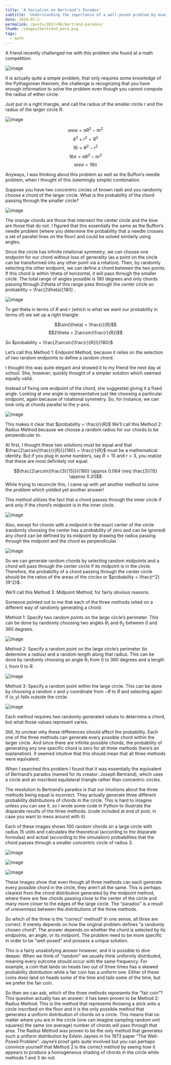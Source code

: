 ```yaml
---
title: 'A Variation on Bertrand’s Paradox'
subtitle: 'Understanding the importance of a well-posed problem by examining a math problem with 3 different “correct” solutions.'
date: 2019-07-2
permalink: /posts/2017/06/bertrand-paradox/
thumb: /images/bertrand_para.png
tags:
  - math
---
```


A friend recently challenged me with this problem she found at a math competition:


![image](https://github.com/user-attachments/assets/5ea085e5-93ff-450b-96fc-a9102e6ff927)


It is actually quite a simple problem, that only requires some knowledge of the Pythagorean theorem, the challenge is recognizing that you have enough information to solve the problem even though you cannot compute the radius of either circle.

Just put in a right triangle, and call the radius of the smaller circle $r$ and the radius of the larger circle $R$.

![image](https://github.com/user-attachments/assets/57406571-99e4-46d6-b606-5ad5b8202941)


$$area = \pi R^2 - \pi r^2$$
$$4^2 + r^2 = R^2$$
$$16 = R^2 - r^2$$
$$16\pi = \pi R^2 - \pi r^2$$ 
$$area = 16\pi$$ 

Anyways, I was thinking about this problem as well as the Buffon’s needle problem, when I thought of this (seemingly simple) combination.

Suppose you have two concentric circles of known radii and you randomly choose a chord of the larger circle. What is the probability of the chord passing through the smaller circle?


![image](https://github.com/user-attachments/assets/889d73c2-f29b-482d-a925-5b9713426ad6)


The orange chords are those that intersect the center circle and the blue are those that do not.
I figured that this essentially the same as the Buffon’s needle problem (where you determine the probability that a needle crosses a set of parallel lines on the floor) and could be solved similarly using angles.

Since the circle has infinite rotational symmetry, we can choose one endpoint for our chord without loss of generality (as a point on the circle can be transformed into any other point via a rotation). Then, by randomly selecting the other endpoint, we can define a chord between the two points. If this chord is within \theta  of horizontal, it will pass through the smaller circle. The total range of angles possible is 180 degrees and only chords passing through 2\theta  of this range pass through the center circle so probability = \frac{2\theta}{180} .


![image](https://github.com/user-attachments/assets/1e73e289-4e6e-4f67-bc1f-da6f045f002a)


To get theta in terms of $R$ and $r$ (which is what we want our probability in terms of) we set up a right triangle:

$$\sin(\theta) = \frac{r}{R}$$ 
$$2\theta = 2\arcsin(\frac{r}{R})$$ 

So $probability = \frac{2\arcsin(\frac{r}{R})}{180}$

Let’s call this Method 1: Endpoint Method, because it relies on the selection of two random endpoints to define a random chord.

I thought this was quite elegant and showed it to my friend the next day at school. She, however, quickly thought of a simpler solution which seemed equally valid.

Instead of fixing one endpoint of the chord, she suggested giving it a fixed angle. Looking at one angle is representative just like choosing a particular endpoint, again because of rotational symmetry. So, for instance, we can look only at chords parallel to the y-axis.

![image](https://github.com/user-attachments/assets/17f8e66a-58fb-4ecc-a1a7-217fbe8357d3)

This makes it clear that $probability = \frac{r}{R}$
We’ll call this Method 2: Radius Method because we choose a random radius for our chords to be perpendicular to.

At first, I thought these two solutions must be equal and that $\frac{2\arcsin(\frac{r}{R})}{180} = \frac{r}{R}$ must be a mathematical identity. But if you plug in some numbers, say $R = 15$ and $r = 3$, you realize that these are most definitely not equal.

$$\frac{2\arcsin(\frac{3}{15})}{180} \approx 0.064 \neq \frac{3}{15} \approx 0.20$$ 
While trying to reconcile this, I came up with yet another method to solve the problem which yielded yet another answer!

This method utilizes the fact that a chord passes through the inner circle if and only if the chord’s midpoint is in the inner circle.

![image](https://github.com/user-attachments/assets/99b2721e-c918-470e-9d2f-2376cf67fbf2)

Also, except for chords with a midpoint in the exact center of the circle (randomly choosing the center has a probability of zero and can be ignored) any chord can be defined by its midpoint by drawing the radius passing through the midpoint and the chord as perpendicular.

![image](https://github.com/user-attachments/assets/34dcc78e-a744-496a-aada-54d0719240e9)

So we  can generate random chords by selecting random midpoints and a chord will pass through the center circle if its midpoint is in the circle. Therefore, the probability of a chord passing through the center circle should be the ratios of the areas of the circles or $probability = \frac{r^2}{R^2}$.

We’ll call this Method 3: Midpoint Method, for fairly obvious reasons.

Someone pointed out to me that each of the three methods relied on a different way of randomly generating a chord:

Method 1: Specify two random points on the large circle’s perimeter. This can be done by randomly choosing two angles $\theta_1$ and $\theta_2$ between 0 and 360 degrees.

![image](https://github.com/user-attachments/assets/943727cc-967f-4a31-aac0-895b673eefd1)

Method 2: Specify a random point on the large circle’s perimeter (to determine a radius) and a random length along that radius. This can be done by randomly choosing an angle $\theta_1$  from 0 to 360 degrees and a length $L$ from 0 to $R$.


![image](https://github.com/user-attachments/assets/53f1aec3-0adc-495b-82b3-a42a2c7812ea)

Method 3: Specify a random point within the large circle. This can be done by choosing a random $x$ and $y$ coordinate from $-R$ to $R$ and selecting again if $(x,y)$ falls outside the circle.

![image](https://github.com/user-attachments/assets/40bd1863-6abc-4c9a-9001-7b8af978cfea)

Each method requires two randomly generated values to determine a chord, but what those values represent varies.

Still, its unclear why these differences should affect the probability. Each one of the three methods can generate every possible chord within the larger circle. And since there are infinite possible chords, the probability of generating any one specific chord is zero for all three methods (here’s an explanation). It seemed intuitive that this should mean that all three methods were equivalent.

When I searched this problem I found that it was essentially the equivalent of Bertrand’s paradox (named for its creator: Joseph Bertrand), which uses a circle and an inscribed equilateral triangle rather than concentric circles.

The resolution to Bertrand’s paradox is that our intuitions about the three methods being equal is incorrect. They actually generate three different probability distributions of chords in the circle. This is hard to imagine unless you can see it, so I wrote some code in Python to illustrate the disparate results of the three methods. (code included at end of post, in case you want to mess around with it)

Each of these images shows 100 random chords on a large circle with radius 15 units and calculates the theoretical (according to the disparate formulas) and actual (according to the simulation) probabilities that the chord passes through a smaller concentric circle of radius 3.


![image](https://github.com/user-attachments/assets/8deb23c7-ddc3-46ba-96ee-7debff89a72e)

![image](https://github.com/user-attachments/assets/afd7b4de-ed39-4a23-9185-9045cf9c8c2a)

![image](https://github.com/user-attachments/assets/8c196f52-6727-48a4-b4a9-f28b78cbf488)


These images show that even though all three methods can each generate every possible chord in the circle, they aren’t all the same. This is perhaps clearest from the chord distribution generated by the midpoint method, where there are few chords passing close to the center of the circle and many more closer to the edges of the large circle. The “paradox” is a result of unevenness between the distributions of the three methods.

So which of the three is the “correct” method?
In one sense, all three are correct. It merely depends on how the original problem defines “a randomly chosen chord”. The answer depends on whether the chord is selected by its endpoints, an angle, or its midpoint. The problem need to be more specific in order to be “well-posed” and possess a unique solution.

This is a fairly unsatisfying answer however, and it is possible to dive deeper. When we think of “random” we usually think uniformly distributed, meaning every outcome should occur with the same frequency. For example, a coin that lands on heads two out of three times has a skewed probability distribution while a fair coin has a uniform one. Either of these coins does land on heads some of the time and tails some of the time, but we prefer the fair coin.

So then we can ask, which of the three methods represents the “fair coin”?
This question actually has an answer: it has been proven to be Method 2: Radius Method. This is the method that represents throwing a stick onto a circle inscribed on the floor and it is the only possible method that generates a uniform distribution of chords on a circle. This means that no matter where you are in the circle (one can imagine sampling random unit squares) the same (on average) number of chords will pass through that area. The Radius Method was proven to be the only method that generates such a uniform distribution by Edwin Jaynes in his 1973 paper “The Well-Posed Problem”. Jayne’s proof gets quite involved but you can perhaps convince yourself that Method 2 is the correct method by seeing how it appears to produce a homogeneous shading of chords in the circle while methods 1 and 3 do not.

